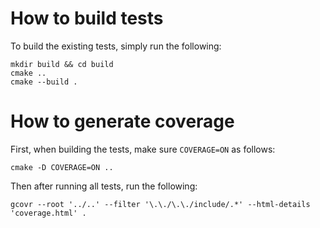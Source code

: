 # How to build tests

To build the existing tests, simply run the following:

```
mkdir build && cd build
cmake ..
cmake --build .
```

# How to generate coverage

First, when building the tests, make sure `COVERAGE=ON` as follows:

```
cmake -D COVERAGE=ON ..
```

Then after running all tests, run the following:

```
gcovr --root '../..' --filter '\.\./\.\./include/.*' --html-details 'coverage.html' .
```
